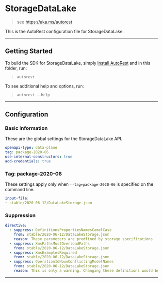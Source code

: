 # StorageDataLake

> see https://aka.ms/autorest

This is the AutoRest configuration file for StorageDataLake.


---
## Getting Started
To build the SDK for StorageDataLake, simply [Install AutoRest](https://aka.ms/autorest/install) and in this folder, run:

> `autorest`

To see additional help and options, run:

> `autorest --help`
---

## Configuration



### Basic Information
These are the global settings for the StorageDataLake API.

``` yaml
openapi-type: data-plane
tag: package-2020-06
use-internal-constructors: true
add-credentials: true
```

### Tag: package-2020-06

These settings apply only when `--tag=package-2020-06` is specified on the command line.

``` yaml $(tag) == 'package-2020-06'
input-file:
- stable/2020-06-12/DataLakeStorage.json
```

### Suppression
``` yaml
directive:
  - suppress: DefinitionsPropertiesNamesCamelCase
    from: stable/2020-06-12/DataLakeStorage.json
    reason: These parameters are predfined by storage specifications 
  - suppress: XmsPathsMustOverloadPaths
    from: stable/2020-06-12/DataLakeStorage.json
  - suppress: XmsExamplesRequired
    from: stable/2020-06-12/DataLakeStorage.json
  - suppress: OperationIdNounConflictingModelNames
    from: stable/2020-06-12/DataLakeStorage.json
    reason: This is only a warning. Changing these definitions would be a massive breaking change to our clients
```
---
